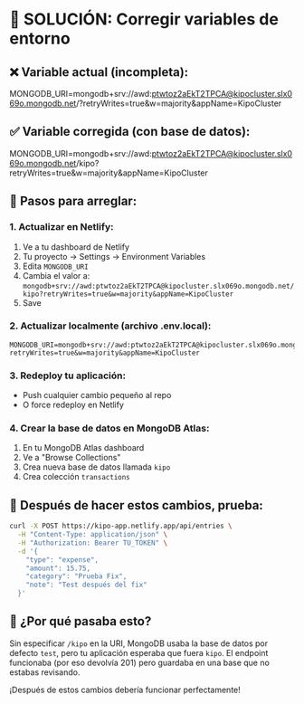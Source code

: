 # 🔧 SOLUCIÓN: Corregir variables de entorno

## ❌ Variable actual (incompleta):
MONGODB_URI=mongodb+srv://awd:ptwtoz2aEkT2TPCA@kipocluster.slx069o.mongodb.net/?retryWrites=true&w=majority&appName=KipoCluster

## ✅ Variable corregida (con base de datos):
MONGODB_URI=mongodb+srv://awd:ptwtoz2aEkT2TPCA@kipocluster.slx069o.mongodb.net/kipo?retryWrites=true&w=majority&appName=KipoCluster

## 🚀 Pasos para arreglar:

### 1. **Actualizar en Netlify:**
1. Ve a tu dashboard de Netlify
2. Tu proyecto → Settings → Environment Variables
3. Edita `MONGODB_URI` 
4. Cambia el valor a: `mongodb+srv://awd:ptwtoz2aEkT2TPCA@kipocluster.slx069o.mongodb.net/kipo?retryWrites=true&w=majority&appName=KipoCluster`
5. Save

### 2. **Actualizar localmente (archivo .env.local):**
```
MONGODB_URI=mongodb+srv://awd:ptwtoz2aEkT2TPCA@kipocluster.slx069o.mongodb.net/kipo?retryWrites=true&w=majority&appName=KipoCluster
```

### 3. **Redeploy tu aplicación:**
- Push cualquier cambio pequeño al repo
- O force redeploy en Netlify

### 4. **Crear la base de datos en MongoDB Atlas:**
1. En tu MongoDB Atlas dashboard
2. Ve a "Browse Collections" 
3. Crea nueva base de datos llamada `kipo`
4. Crea colección `transactions`

## 🧪 **Después de hacer estos cambios, prueba:**

```bash
curl -X POST https://kipo-app.netlify.app/api/entries \
  -H "Content-Type: application/json" \
  -H "Authorization: Bearer TU_TOKEN" \
  -d '{
    "type": "expense",
    "amount": 15.75,
    "category": "Prueba Fix",
    "note": "Test después del fix"
  }'
```

## 🎯 **¿Por qué pasaba esto?**

Sin especificar `/kipo` en la URI, MongoDB usaba la base de datos por defecto `test`, pero tu aplicación esperaba que fuera `kipo`. El endpoint funcionaba (por eso devolvía 201) pero guardaba en una base que no estabas revisando.

¡Después de estos cambios debería funcionar perfectamente!
